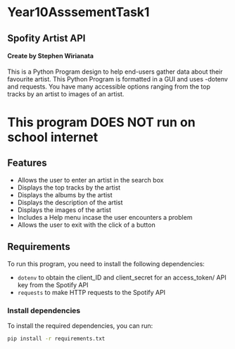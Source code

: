 # Year10AsssementTask1
## Spofity Artist API
#### Create by Stephen Wirianata

This is a Python Program design to help end-users gather data about their favourite artist. This Python Program is formatted in a GUI and uses -dotenv and requests. You have many accessible options ranging from the top tracks by an artist to images of an artist. 

# This program DOES NOT run on school internet

## Features
- Allows the user to enter an artist in the search box
- Displays the top tracks by the artist
- Displays the albums by the artist
- Displays the description of the artist
- Displays the images of the artist
- Includes a Help menu incase the user encounters a problem
- Allows the user to exit with the click of a button

## Requirements
To run this program, you need to install the following dependencies:

- `dotenv` to obtain the client_ID and client_secret for an access_token/ API key from the Spotify API
- `requests` to make HTTP requests to the Spotify API

### Install dependencies
To install the required dependencies, you can run:

```bash
pip install -r requirements.txt